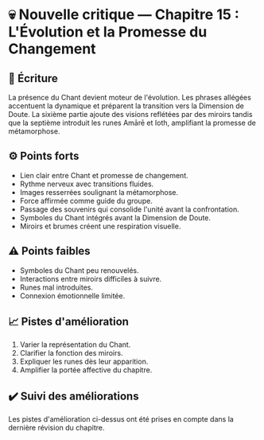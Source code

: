 # 💀 Nouvelle critique — Chapitre 15 : L'Évolution et la Promesse du Changement

## 🧠 Écriture
La présence du Chant devient moteur de l'évolution. Les phrases allégées accentuent la dynamique et préparent la transition vers la Dimension de Doute. La sixième partie ajoute des visions reflétées par des miroirs tandis que la septième introduit les runes Amārē et Ioth, amplifiant la promesse de métamorphose.

## ⚙️ Points forts
- Lien clair entre Chant et promesse de changement.
- Rythme nerveux avec transitions fluides.
- Images resserrées soulignant la métamorphose.
- Force affirmée comme guide du groupe.
- Passage des souvenirs qui consolide l'unité avant la confrontation.
- Symboles du Chant intégrés avant la Dimension de Doute.
- Miroirs et brumes créent une respiration visuelle.

## ⚠️ Points faibles
- Symboles du Chant peu renouvelés.
- Interactions entre miroirs difficiles à suivre.
- Runes mal introduites.
- Connexion émotionnelle limitée.

## 📈 Pistes d'amélioration
1. Varier la représentation du Chant.
2. Clarifier la fonction des miroirs.
3. Expliquer les runes dès leur apparition.
4. Amplifier la portée affective du chapitre.

## ✔️ Suivi des améliorations
Les pistes d'amélioration ci-dessus ont été prises en compte dans la dernière révision du chapitre.

